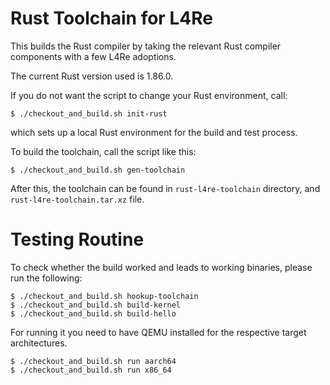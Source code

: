 Rust Toolchain for L4Re
=======================

This builds the Rust compiler by taking the relevant Rust compiler components
with a few L4Re adoptions.

The current Rust version used is 1.86.0.

If you do not want the script to change your Rust environment, call:

    $ ./checkout_and_build.sh init-rust

which sets up a local Rust environment for the build and test process.

To build the toolchain, call the script like this:

    $ ./checkout_and_build.sh gen-toolchain

After this, the toolchain can be found in ``rust-l4re-toolchain`` directory,
and ``rust-l4re-toolchain.tar.xz`` file.


Testing Routine
===============

To check whether the build worked and leads to working binaries, please run
the following:

    $ ./checkout_and_build.sh hookup-toolchain
    $ ./checkout_and_build.sh build-kernel
    $ ./checkout_and_build.sh build-hello

For running it you need to have QEMU installed for the respective target
architectures.

    $ ./checkout_and_build.sh run aarch64
    $ ./checkout_and_build.sh run x86_64

